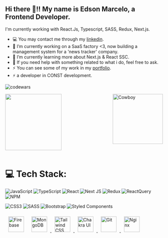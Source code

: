 ## Hi there  👋!! My name is Edson Marcelo, a Frontend Developer.

I'm currently working with React.Js, Typescript, SASS, Redux, Next.js.

-  💻 You may contact me through my [linkedin](https://www.linkedin.com/in/edson-marcelo79/).
-  🔭 I’m currently working on a SaaS factory <3, now building a management system for a 'news tracker' company.
-  🌱 I’m currently learning more about Next.js & React SSC.
-  💬 If you need help with something related to what i do, feel free to ask.
-  ⚡ You can see some of my work in my [portfolio](https://www.edsonmarcelo.com.br/).
-  ⚡ a developer in CONST development.

  ![codewars](https://www.codewars.com/users/Eddi3MS/badges/large)


<div> 
  <a href="https://github.com/eddi3ms">
  <img height="180em" src="https://github-readme-stats.vercel.app/api/top-langs/?username=eddi3ms&layout=compact&langs_count=7&theme=tokyonight"/>
 
  </a>  
  <img align="right" alt="Cowboy"  height="160" src="https://i.giphy.com/media/JTV1xv9aadY3YLwEfy/200w.webp">
  
</div>




 
<br>

# 💻 Tech Stack:

![JavaScript](https://img.shields.io/badge/javascript-%23323330.svg?style=for-the-badge&logo=javascript&logoColor=%23F7DF1E)
![TypeScript](https://img.shields.io/badge/typescript-%23007ACC.svg?style=for-the-badge&logo=typescript&logoColor=white)
![React](https://img.shields.io/badge/react-%2320232a.svg?style=for-the-badge&logo=react&logoColor=%2361DAFB)
![Next JS](https://img.shields.io/badge/Next-black?style=for-the-badge&logo=next.js&logoColor=white)
![Redux](https://img.shields.io/badge/redux-%23593d88.svg?style=for-the-badge&logo=redux&logoColor=white)
![ReactQuery](https://img.shields.io/badge/react--query-%23F27E1E.svg?style=for-the-badge&logo=react-query&logoColor=white)
![NPM](https://img.shields.io/badge/Context--API-%23F24E1E.svg?style=for-the-badge&logo=context-api&logoColor=white)

![CSS3](https://img.shields.io/badge/css3-%231572B6.svg?style=for-the-badge&logo=css3&logoColor=white)
![SASS](https://img.shields.io/badge/SASS-hotpink.svg?style=for-the-badge&logo=SASS&logoColor=white)
![Bootstrap](https://img.shields.io/badge/bootstrap-%23563D7C.svg?style=for-the-badge&logo=bootstrap&logoColor=white)
![Styled Components](https://img.shields.io/badge/styled--components-DB7093?style=for-the-badge&logo=styled-components&logoColor=white)


 <div align="left">
  <a href="https://firebase.google.com/" target="_blank">
    <img style="margin: 10px" src="https://profilinator.rishav.dev/skills-assets/firebase.png" alt="Firebase" height="50" /></a>
  <a href="https://www.mongodb.com/" target="_blank"><img style="margin: 10px" src="https://profilinator.rishav.dev/skills-assets/mongodb-original-wordmark.svg" alt="MongoDB" height="50" />
  </a>  
  <a href="https://www.tailwindcss.com/" target="_blank">
    <img style="margin: 10px" src="https://profilinator.rishav.dev/skills-assets/tailwindcss.svg" alt="Tailwind CSS" height="50" />
  </a>  
  <a href="https://chakra-ui.com/" target="_blank">
    <img style="margin: 10px" src="https://profilinator.rishav.dev/skills-assets/chakraui.png" alt="Chakra UI" height="50" />
  </a>  
   <a href="https://github.com/" target="_blank">
    <img style="margin: 10px" src="https://profilinator.rishav.dev/skills-assets/git-scm-icon.svg" alt="Git" height="50" />
  </a>
  <a href="https://www.nginx.com/" target="_blank">
    <img style="margin: 10px" src="https://profilinator.rishav.dev/skills-assets/nginx-original.svg" alt="Nginx" height="50" />
  </a>  
</div>



